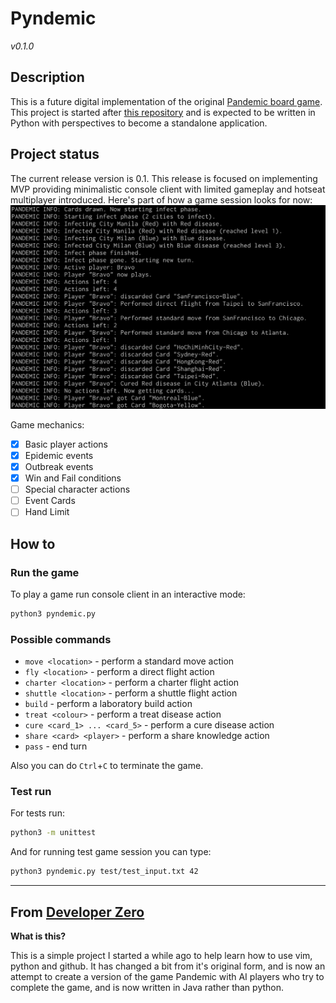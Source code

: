 # Pyndemic
_v0.1.0_

## Description
This is a future digital implementation of the original [Pandemic board game][official].
This project is started after [this repository][ref] and is expected to be written in Python with perspectives to become a standalone application.

## Project status
The current release version is 0.1. This release is focused on implementing MVP providing minimalistic console client with limited gameplay and hotseat multiplayer introduced.
Here's part of how a game session looks for now:
![gameplay screenshot](/assets/readme/game_screenshot_1.png)

Game mechanics:
 - [x] Basic player actions
 - [x] Epidemic events
 - [x] Outbreak events
 - [x] Win and Fail conditions
 - [ ] Special character actions
 - [ ] Event Cards
 - [ ] Hand Limit

## How to
### Run the game
To play a game run console client in an interactive mode:
```bash
python3 pyndemic.py
```

### Possible commands
 * `move <location>` - perform a standard move action
 * `fly <location>` - perform a direct flight action
 * `charter <location>` - perform a charter flight action
 * `shuttle <location>` - perform a shuttle flight action
 * `build` - perform a laboratory build action
 * `treat <colour>` - perform a treat disease action
 * `cure <card_1> ... <card_5>` - perform a cure disease action
 * `share <card> <player>` - perform a share knowledge action
 * `pass` - end turn

Also you can do `Ctrl`+`C` to terminate the game.

### Test run
For tests run:
```bash
python3 -m unittest
```

And for running test game session you can type:
```bash
python3 pyndemic.py test/test_input.txt 42
```

---
## From [Developer Zero][ref-user]
**What is this?**

This is a simple project I started a while ago to help learn how to use vim, python and github. It has changed a bit from it's original form, and is now an attempt to create a version of the game Pandemic with AI players who try to complete the game, and is now written in Java rather than python.


[official]: https://www.zmangames.com/en/games/pandemic/ "Official page"
[ref]: https://github.com/Joesalmon1985/PandemicBoardGame "Base repository"
[ref-user]: https://github.com/Joesalmon1985 "Joe Salmon"
